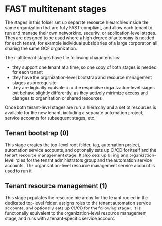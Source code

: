 # FAST multitenant stages

The stages in this folder set up separate resource hierarchies inside the same organization that are fully FAST-compliant, and allow each tenant to run and manage their own networking, security, or application-level stages. They are designed to be used where a high degree of autonomy is needed for each tenant, for example individual subsidiaries of a large corporation all sharing the same GCP organization.

The multitenant stages have the following characteristics:

- they support one tenant at a time, so one copy of both stages is needed for each tenant
- they have the organization-level bootstrap and resource management stages as prerequisite
- they are logically equivalent to the respective organization-level stages but behave slightly differently, as they actively minimize access and changes to organization or shared resources

Once both tenant-level stages are run, a hierarchy and a set of resources is available for the new tenant, including a separate automation project, service accounts for subsequent stages, etc.

## Tenant bootstrap (0)

This stage creates the top-level root folder, tag, automation project, automation service accounts, and optionally sets up CI/CD for itself and the tenant resource management stage. It also sets up billing and organization-level roles for the tenant administrators group and the automation service accounts. The organization-level resource management service account is used to run it.

## Tenant resource management (1)

This stage populates the resource hierarchy for the tenant rooted in the dedicated top-level folder, assigns roles to the tenant automation service accounts, and optionally sets up CI/CD for the following stages. It is functionally equivalent to the organization-level resource management stage, and runs with a tenant-specific service account.
